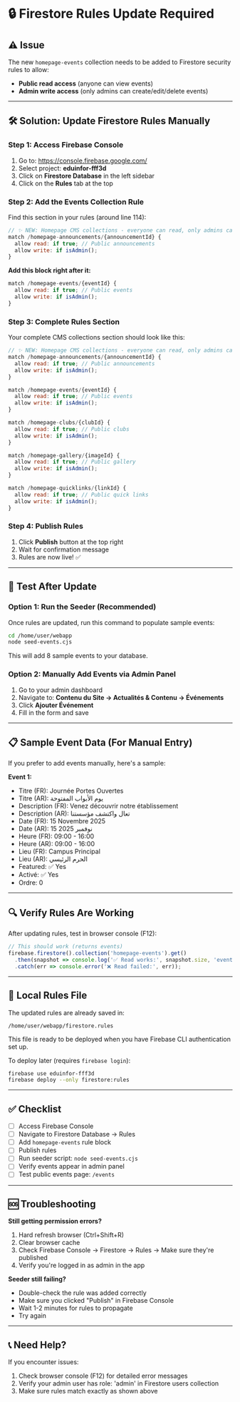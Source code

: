 # 🔒 Firestore Rules Update Required

## ⚠️ Issue
The new `homepage-events` collection needs to be added to Firestore security rules to allow:
- **Public read access** (anyone can view events)
- **Admin write access** (only admins can create/edit/delete events)

---

## 🛠️ Solution: Update Firestore Rules Manually

### Step 1: Access Firebase Console
1. Go to: https://console.firebase.google.com/
2. Select project: **eduinfor-fff3d**
3. Click on **Firestore Database** in the left sidebar
4. Click on the **Rules** tab at the top

### Step 2: Add the Events Collection Rule
Find this section in your rules (around line 114):

```javascript
// ✨ NEW: Homepage CMS collections - everyone can read, only admins can write
match /homepage-announcements/{announcementId} {
  allow read: if true; // Public announcements
  allow write: if isAdmin();
}
```

**Add this block right after it:**

```javascript
match /homepage-events/{eventId} {
  allow read: if true; // Public events
  allow write: if isAdmin();
}
```

### Step 3: Complete Rules Section
Your complete CMS collections section should look like this:

```javascript
// ✨ NEW: Homepage CMS collections - everyone can read, only admins can write
match /homepage-announcements/{announcementId} {
  allow read: if true; // Public announcements
  allow write: if isAdmin();
}

match /homepage-events/{eventId} {
  allow read: if true; // Public events
  allow write: if isAdmin();
}

match /homepage-clubs/{clubId} {
  allow read: if true; // Public clubs
  allow write: if isAdmin();
}

match /homepage-gallery/{imageId} {
  allow read: if true; // Public gallery
  allow write: if isAdmin();
}

match /homepage-quicklinks/{linkId} {
  allow read: if true; // Public quick links
  allow write: if isAdmin();
}
```

### Step 4: Publish Rules
1. Click **Publish** button at the top right
2. Wait for confirmation message
3. Rules are now live! ✅

---

## 🧪 Test After Update

### Option 1: Run the Seeder (Recommended)
Once rules are updated, run this command to populate sample events:

```bash
cd /home/user/webapp
node seed-events.cjs
```

This will add 8 sample events to your database.

### Option 2: Manually Add Events via Admin Panel
1. Go to your admin dashboard
2. Navigate to: **Contenu du Site → Actualités & Contenu → Événements**
3. Click **Ajouter Événement**
4. Fill in the form and save

---

## 📋 Sample Event Data (For Manual Entry)

If you prefer to add events manually, here's a sample:

**Event 1:**
- Titre (FR): Journée Portes Ouvertes
- Titre (AR): يوم الأبواب المفتوحة
- Description (FR): Venez découvrir notre établissement
- Description (AR): تعال واكتشف مؤسستنا
- Date (FR): 15 Novembre 2025
- Date (AR): 15 نوفمبر 2025
- Heure (FR): 09:00 - 16:00
- Heure (AR): 09:00 - 16:00
- Lieu (FR): Campus Principal
- Lieu (AR): الحرم الرئيسي
- Featured: ✅ Yes
- Activé: ✅ Yes
- Ordre: 0

---

## 🔍 Verify Rules Are Working

After updating rules, test in browser console (F12):

```javascript
// This should work (returns events)
firebase.firestore().collection('homepage-events').get()
  .then(snapshot => console.log('✅ Read works:', snapshot.size, 'events'))
  .catch(err => console.error('❌ Read failed:', err));
```

---

## 📝 Local Rules File

The updated rules are already saved in:
```
/home/user/webapp/firestore.rules
```

This file is ready to be deployed when you have Firebase CLI authentication set up.

To deploy later (requires `firebase login`):
```bash
firebase use eduinfor-fff3d
firebase deploy --only firestore:rules
```

---

## ✅ Checklist

- [ ] Access Firebase Console
- [ ] Navigate to Firestore Database → Rules
- [ ] Add `homepage-events` rule block
- [ ] Publish rules
- [ ] Run seeder script: `node seed-events.cjs`
- [ ] Verify events appear in admin panel
- [ ] Test public events page: `/events`

---

## 🆘 Troubleshooting

**Still getting permission errors?**
1. Hard refresh browser (Ctrl+Shift+R)
2. Clear browser cache
3. Check Firebase Console → Firestore → Rules → Make sure they're published
4. Verify you're logged in as admin in the app

**Seeder still failing?**
- Double-check the rule was added correctly
- Make sure you clicked "Publish" in Firebase Console
- Wait 1-2 minutes for rules to propagate
- Try again

---

## 📞 Need Help?

If you encounter issues:
1. Check browser console (F12) for detailed error messages
2. Verify your admin user has role: 'admin' in Firestore users collection
3. Make sure rules match exactly as shown above
